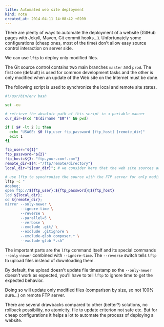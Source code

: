 ```yaml
---
title: Automated web site deployment
kind: note
created_at: 2014-04-11 14:08:42 +0200
---
```


There are plenty of ways to automate the deployment of a website (GitHub pages with Jekyll, Maven, Git commit hooks…). 
Unfortunately some configurations (cheap ones, most of the time) don't allow easy source control interaction on server side.

We can use `lftp` to deploy only modified files.

The Git source control contains two main branches `master` and `prod`. The first one (default) is used for common development tasks and the other is only modified when an update of the Web site on the Internet must be done.

The following script is used to synchronize the local and remote site states.

``` bash
#!/usr/bin/env bash

set -eu

# retrieve the absolute path of this script in a portable manner
cur_dir=$(cd "$(dirname "$0")" && pwd)

if [ $# -lt 2 ]; then
  echo "USAGE: $0 ftp_user ftp_password [ftp_host] [remote_dir]"
  exit 1
fi

ftp_user="${1}"
ftp_password="${2}"
ftp_host=${3:-"ftp.your.conf.com"}
remote_dir=${4:-"/ftp/remote/directory"}
local_dir="${cur_dir}"; # we consider here that the web site sources are sibling of this script

# use lftp to synchronize the source with the FTP server for only modified files.
lftp -c "
#debug;
open ftp://${ftp_user}:${ftp_password}@${ftp_host}
lcd ${local_dir};
cd ${remote_dir};
mirror --only-newer \
       --ignore-time \
       --reverse \
       --parallel=5 \
       --verbose \
       --exclude .git/ \
       --exclude .gitignore \
       --exclude-glob composer.* \
       --exclude-glob *.sh"
```

The important parts are the `lftp` command itself and its special commands `--only-newer` combined with `--ignore-time`.
The `--reverse` switch tells `lftp` to upload files instead of downloading them.

By default, the upload doesn't update file timestamp so the `--only-newer` doesn't work as expected,
you'll have to tell `lftp` to ignore time to get the expected behavior.

Doing so will update only modified files (comparison by size, so not 100% sure…) on remote FTP server.

There are several drawbacks compared to other (better?) solutions, no rollback possibility, no atomicity, file to update
criterion not safe etc. But for cheap configurations it helps a lot to automate the process of deploying a website. 
